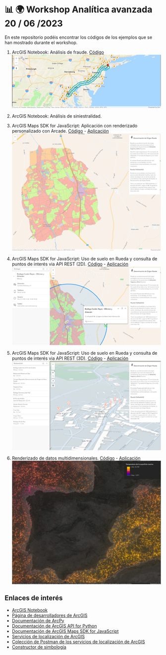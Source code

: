 # 📊 🌍 Workshop Analítica avanzada 20 / 06 /2023

En este repositorio podéis encontrar los códigos de los ejemplos que se han mostrado durante el workshop.
1. ArcGIS Notebook: Análisis de fraude. [Código](./AnalisisFraude.ipynb) 
![Resultado del análisis](./assets/Fraude.png)

2. ArcGIS Notebook: Análisis de siniestralidad.
3. ArcGIS Maps SDK for JavaScript: Aplicación con renderizado personalizado con Arcade. [Código](./index.html) - [Aplicación](https://esri-es.github.io/workshop_analitica_avanzada/index.html)
![Uso del suelo en Rueda](./assets/Rueda1.png)
4. ArcGIS Maps SDK for JavaScript: Uso de suelo en Rueda y consulta de puntos de interés via API REST (2D). [Código](./indexPlaces2d.html) - [Aplicación](https://esri-es.github.io/workshop_analitica_avanzada/indexPlaces2d.html)
![Uso del suelo en Rueda y puntos de interés en 2D](./assets/Rueda2.png) 
5. ArcGIS Maps SDK for JavaScript: Uso de suelo en Rueda y consulta de puntos de interés via API REST (3D). [Código](./indexPlaces3d.html) - [Aplicación](https://esri-es.github.io/workshop_analitica_avanzada/indexPlaces3d.html)
![Uso del suelo en Rueda y puntos de interés en 3D](./assets/Rueda3.png)
6. Renderizado de datos multidimensionales. [Código](./oceanCurrents.html) - [Aplicación](https://esri-es.github.io/workshop_analitica_avanzada/oceanCurrents.html)
![Temperatura de las corrientes marinas](./assets/TemperaturaMar.png)

## Enlaces de interés
- [ArcGIS Notebook](https://doc.arcgis.com/es/arcgis-online/get-started/get-started-with-notebooks.htm)
- [Página de desarrolladores de ArcGIS](https://developers.arcgis.com/)
- [Documentación de ArcPy](https://pro.arcgis.com/en/pro-app/latest/arcpy/main/arcgis-pro-arcpy-reference.htm)
- [Documentación de ArcGIS API for Python](https://developers.arcgis.com/python/)
- [Documentación de ArcGIS Maps SDK for JavaScript](https://developers.arcgis.com/javascript/latest/)
- [Servicios de localización de ArcGIS](https://developers.arcgis.com/documentation/mapping-apis-and-services/services/)
- [Colección de Postman de los servicios de localización de ArcGIS](https://www.postman.com/esridevs/workspace/arcgis-location-services/overview)
- [Constructor de simbología](https://sagewall.github.io/symbol-builder/)
